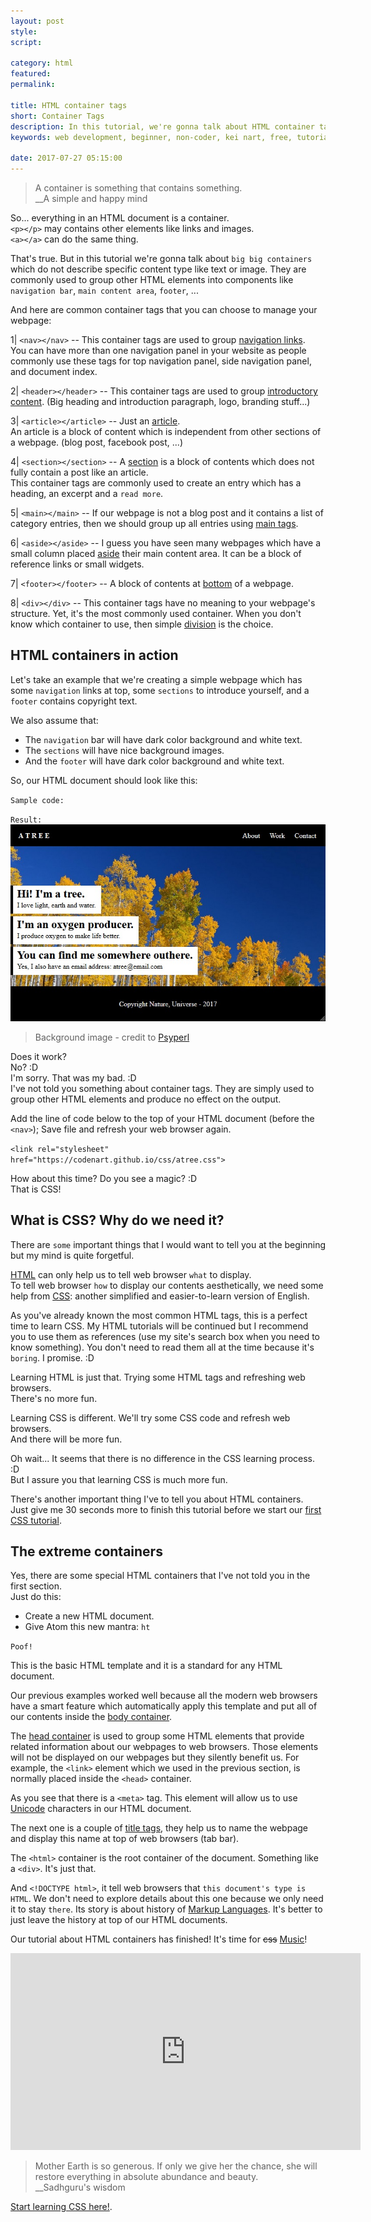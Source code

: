 ```yaml
---
layout: post
style:
script:

category: html
featured:
permalink:

title: HTML container tags
short: Container Tags
description: In this tutorial, we're gonna talk about HTML container tags and their uses. <br>A container is something that contains something. <br>Does it sound silly? :D :D :D
keywords: web development, beginner, non-coder, kei nart, free, tutorial, coding, programming, code nart, html, container, basic, template, css, intro

date: 2017-07-27 05:15:00
---
```


> A container is something that contains something.  
> \_\_A simple and happy mind

So... everything in an HTML document is a container.  
`<p></p>` may contains other elements like links and images.  
`<a></a>` can do the same thing.  

That's true. But in this tutorial we're gonna talk about `big big containers`
which do not describe specific content type like text or image. They are commonly
used to group other HTML elements into components like `navigation bar`, `main
content area`, `footer`, ...

And here are common container tags that you can choose to manage your webpage:

1| `<nav></nav>` -- This container tags are used to group
[navigation links](https://www.w3schools.com/tags/tag_nav.asp "ext").  
You can have more than one navigation panel in your website as people commonly
use these tags for top navigation panel, side navigation panel, and document index.

2| `<header></header>` -- This container tags are used to group
[introductory content](https://www.w3schools.com/tags/tag_header.asp "ext").
(Big heading and introduction paragraph, logo, branding stuff...)

3| `<article></article>` -- Just an
[article](https://www.w3schools.com/tags/tag_article.asp "ext").  
An article is a block of content which is independent from other sections of a
webpage. (blog post, facebook post, ...)

4| `<section></section>` -- A
[section](https://www.w3schools.com/tags/tag_section.asp "ext") is a block of
contents which does not fully contain a post like an article.  
This container tags are commonly used to create an entry which has a heading,
an excerpt and a `read more`.

5| `<main></main>` -- If our webpage is not a blog post and it contains a list
of category entries, then we should group up all entries using
[main tags](https://www.w3schools.com/tags/tag_main.asp "ext").

6| `<aside></aside>` -- I guess you have seen many webpages which have a small
column placed [aside](https://www.w3schools.com/tags/tag_aside.asp "ext") their
main content area. It can be a block of reference links or small widgets.

7| `<footer></footer>` -- A block of contents at
[bottom](https://www.w3schools.com/TAgs/tag_footer.asp "ext") of a webpage.  

8| `<div></div>` -- This container tags have no meaning to your webpage's
structure. Yet, it's the most commonly used container. When you don't know
which container to use, then simple
[division](https://www.w3schools.com/tags/tag_div.asp "ext") is the choice.

## HTML containers in action

Let's take an example that we're creating a simple webpage which has some
`navigation` links at top, some `sections` to introduce yourself, and a
`footer` contains copyright text.

We also assume that:
- The `navigation` bar will have dark color background and
white text.  
- The `sections` will have nice background images.  
- And the `footer` will have dark color background and white text.

So, our HTML document should look like this:

`Sample code:`
<script src="https://gist.github.com/codenart/d24a7671123cdc6105d2295150fa7e2f.js">
</script>

`Result:`
![credit to Psyperl](/images/html/4/atree.jpg)
> Background image - credit to [Psyperl](https://www.freecodecamp.org/psyperl "ext")

Does it work?  
No? :D  
I'm sorry. That was my bad. :D  
I've not told you something about container tags. They are simply used to group
other HTML elements and produce no effect on the output.

Add the line of code below to the top of your HTML document (before the `<nav>`);
Save file and refresh your web browser again.

`<link rel="stylesheet" href="https://codenart.github.io/css/atree.css">`

How about this time? Do you see a magic? :D  
That is CSS!

## What is CSS? Why do we need it?

There are `some` important things that I would want to tell you at the beginning
but my mind is quite forgetful.

[HTML](https://developer.mozilla.org/en-US/docs/Web/HTML "ext") can only help
us to tell web browser `what` to display.  
To tell web browser `how` to display our contents aesthetically, we need some
help from [CSS](https://developer.mozilla.org/en-US/docs/Web/CSS "ext"): another
simplified and easier-to-learn version of English.

As you've already known the most common HTML tags, this is a perfect time to
learn CSS. My HTML tutorials will be continued but I recommend you to use them
as references (use my site's search box when you need to know something). You
don't need to read them all at the time because it's `boring`. I promise. :D

Learning HTML is just that. Trying some HTML tags and refreshing web browsers.  
There's no more fun.

Learning CSS is different. We'll try some CSS code and refresh web browsers.  
And there will be more fun.

Oh wait... It seems that there is no difference in the CSS learning process. :D  
But I assure you that learning CSS is much more fun.

There's another important thing I've to tell you about HTML containers.  
Just give me 30 seconds more to finish this tutorial before we start our
[first CSS tutorial](https://codenart.github.io/beauty/ "ext").

## The extreme containers

Yes, there are some special HTML containers that I've not told you in the first section.  
Just do this:

- Create a new HTML document.
- Give Atom this new mantra: `ht`

`Poof!`
<script src="https://gist.github.com/codenart/862e4da903b23cd62d38aee05726889a.js">
</script>

This is the basic HTML template and it is a standard for any HTML document.  

Our previous examples worked well because all the modern web browsers have a
smart feature which automatically apply this template and put all of our contents
inside the
[body container](https://www.w3schools.com/tags/tag_body.asp "ext").

The [head container](https://www.w3schools.com/tags/tag_head.asp "ext") is used
to group some HTML elements that provide related information about our webpages
to web browsers. Those elements will not be displayed on our webpages but they
silently benefit us. For example, the `<link>` element which we used in the
previous section, is normally placed inside the `<head>` container.

As you see that there is a `<meta>` tag. This element will allow us to use
[Unicode](https://en.wikipedia.org/wiki/Unicode "ext") characters in our HTML
document.

The next one is a couple of
[title tags](https://www.w3schools.com/tags/tag_title.asp "ext"), they help us
to name the webpage and display this name at top of web browsers (tab bar).

The `<html>` container is the root container of the document. Something like a
`<div>`. It's just that.

And `<!DOCTYPE html>`, it tell web browsers that `this document's type is HTML`.
We don't need to explore details about this one because we only need it to stay
`there`. Its story is about history of
[Markup Languages](https://en.wikipedia.org/wiki/Markup_language "ext").
It's better to just leave the history at top of our HTML documents.

Our tutorial about HTML containers has finished! It's time for ~~css~~
[Music](https://www.youtube.com/watch?v=n-BXNXvTvV4 "ext")!

<div class="embed">
   <iframe width="560" height="315"
           src="https://www.youtube.com/embed/wTeRQ16O798?ecver=1"
           frameborder="0" allowfullscreen>
   </iframe>
</div>

> Mother Earth is so generous. If only we give her the chance, she will restore
> everything in absolute abundance and beauty.  
> \_\_Sadhguru's wisdom

[Start learning CSS here!](https://codenart.github.io/beauty/).
